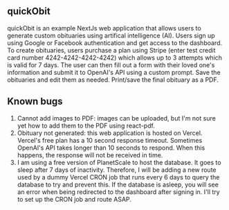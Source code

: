 ## quickObit
quickObit is an example NextJs web application that allows users to generate custom obituaries using artifical intelligence (AI). Users sign up using Google or Facebook authentication and get access to the dashboard. To create obituaries, users purchase a plan using Stripe (enter test credit card number 4242-4242-4242-4242) which allows up to 3 attempts which is valid for 7 days. The user can then fill out a form with their loved one's information and submit it to OpenAI's API using a custom prompt. Save the obituaries and edit them as needed. Print/save the final obituary as a PDF.

## Known bugs
1. Cannot add images to PDF: images can be uploaded, but I'm not sure yet how to add them to the PDF using react-pdf.
2. Obituary not generated: this web application is hosted on Vercel. Vercel's free plan has a 10 second response timeout. Sometimes OpenAI's API takes longer than 10 seconds to respond. When this happens, the response will not be received in time.
3. I am using a free version of PlanetScale to host the database. It goes to sleep after 7 days of inactivity. Therefore, I will be adding a new route used by a dummy Vercel CRON job that runs every 6 days to query the database to try and prevent this. If the database is asleep, you will see an error when being redirected to the dashboard after signing in. I'll try to set up the CRON job and route ASAP.
